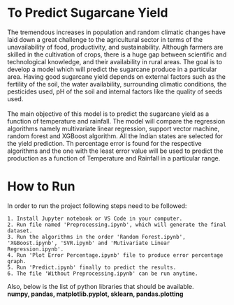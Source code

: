 # To Predict Sugarcane Yield
The tremendous increases in population and random climatic changes have laid down a great challenge to the agricultural sector in terms of the unavailability of food, productivity, and sustainability. Although farmers are skilled in the cultivation of crops, there is a huge gap between scientific and technological knowledge, and their availability in rural areas. The goal is to develop a model which will predict the sugarcane produce in a particular area.
Having good sugarcane yield depends on external factors such as the fertility of the soil, the water availability, surrounding climatic conditions, the pesticides used, pH of the soil and internal factors like the quality of seeds used.<br/><br/>
The main objective of this model is to predict the sugarcane yield as a function of temperature and rainfall. The model will compare the regression algorithms namely multivariate linear regression, support vector machine, random forest and XGBoost algorithm. All the Indian states are selected for the yield prediction.
Th percentage error is found for the respective algorithms and the one with the least error value will be used to predict the production as a function of Temperature and Rainfall in a particular range.
# How to Run
In order to run the project following steps need to be followed:

	1. Install Jupyter notebook or VS Code in your computer.
	2. Run file named 'Preprocessing.ipynb', which will generate the final dataset.
	3. Run the algorithms in the order 'Random Forest.ipynb', 'XGBoost.ipynb', 'SVR.ipynb' and 'Mutivariate Linear Regression.ipynb'.
	4. Run 'Plot Error Percentage.ipynb' file to produce error percentage graph.
	5. Run 'Predict.ipynb' finally to predict the results.
	6. The file 'Without Preprocessing.ipynb' can be run anytime.

Also, below is the list of python libraries that should be available.<br/>
<b>numpy, pandas, matplotlib.pyplot, sklearn, pandas.plotting
